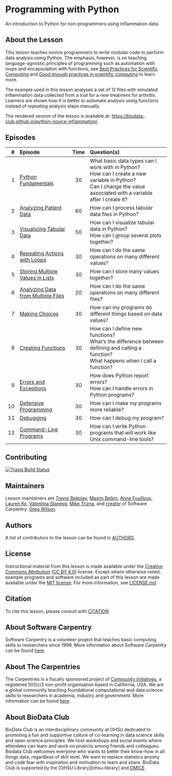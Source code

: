 # Programming with Python

An introduction to Python for non-programmers using inflammation data.

## About the Lesson

This lesson teaches novice programmers to write modular code to perform data analysis
using Python. The emphasis, however, is on teaching language-agnostic principles of
programming such as automation with loops and encapsulation with functions,
see [Best Practices for Scientific Computing][best-practices] and
[Good enough practices in scientific computing][good-practices] to learn more.

The example used in this lesson analyses a set of 12 files with simulated inflammation
data collected from a trial for a new treatment for arthritis. Learners are shown
how it is better to automate analysis using functions instead of repeating analysis
steps manually.

The rendered version of the lesson is available at:
<https://biodata-club.github.io/python-novice-inflammation/>.


## Episodes

| # |  Episode | Time | Question(s) |
|--:|:---------|:----:|:------------|
| 1 | [Python Fundamentals][episode01] | 30 | What basic data types can I work with in Python?<br>How can I create a new variable in Python?<br>Can I change the value associated with a variable after I create it? |
| 2 | [Analyzing Patient Data][episode02] | 60 | How can I process tabular data files in Python? |
| 3 | [Visualizing Tabular Data][episode03] | 50 | How can I visualize tabular data in Python?<br>How can I group several plots together? |
| 4 | [Repeating Actions with Loops][episode04] | 30 | How can I do the same operations on many different values? |
| 5 | [Storing Multiple Values in Lists][episode05] | 30 | How can I store many values together? |
| 6 | [Analyzing Data from Multiple Files][episode06] | 20 | How can I do the same operations on many different files? |
| 7 | [Making Choices][episode07] | 30 | How can my programs do different things based on data values? |
| 8 | [Creating Functions][episode08] | 30 | How can I define new functions?<br>What’s the difference between defining and calling a function?<br>What happens when I call a function? |
| 9 | [Errors and Exceptions][episode09] | 30 | How does Python report errors?<br>How can I handle errors in Python programs? |
|10 | [Defensive Programming][episode10] | 30 | How can I make my programs more reliable? |
|11 | [Debugging][episode11] | 30 | How can I debug my program? |
|12 | [Command-Line Programs][episode12] | 30 | How can I write Python programs that will work like Unix command-line tools? |


## Contributing
[![Travis Build Status][travis_svg]][travis_url]

## Maintainers

Lesson maintainers are [Trevor Bekolay][trevor_bekolay], [Maxim Belkin][maxim_belkin],
[Anne Fouilloux][anne_fouilloux], [Lauren Ko][lauren_ko], [Valentina Staneva][valentina_staneva],
[Mike Trizna][mike_trizna], and [creator][swc_history] of Software Carpentry:
[Greg Wilson][greg_wilson].

## Authors
A list of contributors to the lesson can be found in [AUTHORS](AUTHORS).

## License
Instructional material from this lesson is made available under the
[Creative Commons Attribution][cc-by-human] ([CC BY 4.0][cc-by-legal]) license. Except where
otherwise noted, example programs and software included as part of this lesson are made available
under the [MIT license][mit-license]. For more information, see [LICENSE.md](LICENSE.md).

## Citation
To cite this lesson, please consult with [CITATION](CITATION).

## About Software Carpentry

Software Carpentry is a volunteer project that teaches basic computing skills to researchers since
1998. More information about Software Carpentry can be found [here][swc-about].

## About The Carpentries

The Carpentries is a fiscally sponsored project of [Community Initiatives][community-initiatives], a
registered 501(c)3 non-profit organisation based in California, USA. We are a global community
teaching foundational computational and data science skills to researchers in academia, industry and
government. More information can be found [here][cp-about].

## About BioData Club

BioData Club is an interdisciplinary community at OHSU dedicated to promoting a fun and supportive culture of co-learning in data science skills and 
open science principles. We host workshops and social events where attendees can learn and work on projects among friends and colleagues. Biodata 
Club welcomes everyone who wants to better their know-how in all things data, regardless of skill level. We want to replace statistics anxiety and 
code fear with inspiration and motivation to learn and share. BioData Club is supported by the [OHSU Library][ohsu-library] and [DMICE][dmice].

[ohsu-ilbrary]: https://www.ohsu.edu/library
[dmice]: https://www.ohsu.edu/school-of-medicine/medical-informatics-and-clinical-epidemiology
[lesson-example]: https://carpentries.github.io/lesson-example
[anne_fouilloux]: https://github.com/annefou
[lauren_ko]: https://github.com/ldko
[maxim_belkin]: https://github.com/maxim-belkin
[mike_trizna]: https://github.com/MikeTrizna
[trevor_bekolay]: http://software-carpentry.org/team/#bekolay_trevor
[valentina_staneva]: http://software-carpentry.org/team/#staneva_valentina
[greg_wilson]: https://github.com/gvwilson
[swc_history]: https://software-carpentry.org/scf/history/
[best-practices]: http://journals.plos.org/plosbiology/article?id=10.1371/journal.pbio.1001745
[good-practices]: http://journals.plos.org/ploscompbiol/article?id=10.1371/journal.pcbi.1005510
[shields_release]: https://img.shields.io/github/release/biodata-club/python-novice-inflammation.svg
[travis_svg]: https://travis-ci.org/biodata-club/python-novice-inflammation.svg?branch=gh-pages
[travis_url]: https://travis-ci.org/biodata-club/python-novice-inflammation
[episode01]: https://biodata-club.github.io/python-novice-inflammation/01-intro/index.html
[episode02]: https://biodata-club.github.io/python-novice-inflammation/02-numpy/index.html
[episode03]: https://biodata-club.github.io/python-novice-inflammation/03-matplotlib/index.html
[episode04]: https://biodata-club.github.io/python-novice-inflammation/04-loop/index.html
[episode05]: https://biodata-club.github.io/python-novice-inflammation/05-lists/index.html
[episode06]: https://biodata-club.github.io/python-novice-inflammation/06-files/index.html
[episode07]: https://biodata-club.github.io/python-novice-inflammation/07-cond/index.html
[episode08]: https://biodata-club.github.io/python-novice-inflammation/08-func/index.html
[episode09]: https://biodata-club.github.io/python-novice-inflammation/09-errors/index.html
[episode10]: https://biodata-club.github.io/python-novice-inflammation/10-defensive/index.html
[episode11]: https://biodata-club.github.io/python-novice-inflammation/11-debugging/index.html
[episode12]: https://biodata-club.github.io/python-novice-inflammation/12-cmdline/index.html
[community-initiatives]: https://communityin.org
[cp-about]: https://carpentries.org/about
[swc-about]: https://software-carpentry.org/about/
[mit-license]: https://opensource.org/licenses/mit-license.html
[cc-by-human]: https://creativecommons.org/licenses/by/4.0/
[cc-by-legal]: https://creativecommons.org/licenses/by/4.0/legalcode

